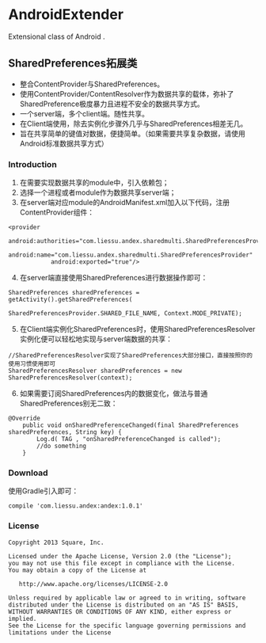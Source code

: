 # AndroidExtender
Extensional class of Android .


## SharedPreferences拓展类

* 整合ContentProvider与SharedPreferences。
* 使用ContentProvider/ContentResolver作为数据共享的载体，弥补了SharedPreference极度暴力且进程不安全的数据共享方式。
* 一个server端，多个client端。随性共享。
* 在Client端使用，除去实例化步骤外几乎与SharedPreferences相差无几。
* 旨在共享简单的键值对数据，便捷简单。（如果需要共享复杂数据，请使用Android标准数据共享方式）


### Introduction
1. 在需要实现数据共享的module中，引入依赖包；
2. 选择一个进程或者module作为数据共享server端；
3. 在server端对应module的AndroidManifest.xml加入以下代码，注册ContentProvider组件：
```
<provider
            android:authorities="com.liessu.andex.sharedmulti.SharedPreferencesProvider"
            android:name="com.liessu.andex.sharedmulti.SharedPreferencesProvider"
            android:exported="true"/>
```
4. 在server端直接使用SharedPreferences进行数据操作即可：
```
SharedPreferences sharedPreferences = getActivity().getSharedPreferences(
                            SharedPreferencesProvider.SHARED_FILE_NAME, Context.MODE_PRIVATE);
```
5. 在Client端实例化SharedPreferences时，使用SharedPreferencesResolver实例化便可以轻松地实现与server端数据的共享：
```
//SharedPreferencesResolver实现了SharedPreferences大部分接口，直接按照你的使用习惯使用即可
SharedPreferencesResolver sharedPreferences = new SharedPreferencesResolver(context);
```
6. 如果需要订阅SharedPreferences内的数据变化，做法与普通SharedPreferences别无二致：
```
@Override
    public void onSharedPreferenceChanged(final SharedPreferences sharedPreferences, String key) {
        Log.d( TAG , "onSharedPreferenceChanged is called");
        //do something
    }
```


### Download
使用Gradle引入即可：
```
compile 'com.liessu.andex:andex:1.0.1'
```

### License
```
Copyright 2013 Square, Inc.

Licensed under the Apache License, Version 2.0 (the "License");
you may not use this file except in compliance with the License.
You may obtain a copy of the License at

   http://www.apache.org/licenses/LICENSE-2.0

Unless required by applicable law or agreed to in writing, software
distributed under the License is distributed on an "AS IS" BASIS,
WITHOUT WARRANTIES OR CONDITIONS OF ANY KIND, either express or implied.
See the License for the specific language governing permissions and
limitations under the License
```

